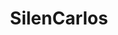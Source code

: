 ---
title: "SilenCarlos"
url: /ciudad-autonoma-de-buenos-aires/silencarlos/
shop: reparación de automóviles
---